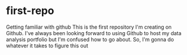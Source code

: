 # first-repo
Getting familiar with github
This is the first repository I'm creating on Github.
I've always been looking forward to using Github to host my data analysis portfolio 
but I'm confused how to go about. So, I'm gonna do whatever it takes to figure this out
